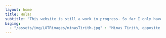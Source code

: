 ```yaml
---
layout: home
title: Hola!
subtitle: "This website is still a work in progress. So far I only have a few CTF writeups."
bigimg:
  - "/assets/img/LOTRimages/minasTirith.jpg" : "Minas Tirith, opposite Mordor"
---
```


<!-- <img src="/assets/img/Misc/mountains1.jpg" alt="A Gorgeous Mountain Image"> -->

<!-- <img src="/assets/img/Misc/helmsDeep.jpg" alt="The Greatest Battle In History!"> -->

